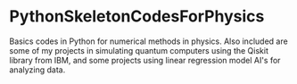 # PythonSkeletonCodesForPhysics
Basics codes in Python for numerical methods in physics. Also included are some of my projects in simulating quantum computers using the Qiskit library from IBM, and some projects using linear regression model AI's for analyzing data.
